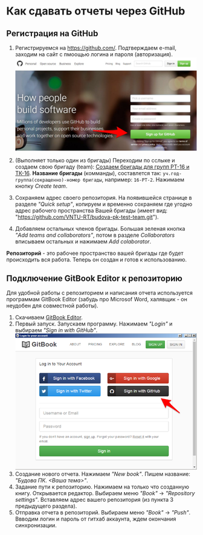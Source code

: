 # Как сдавать отчеты через GitHub

## Регистрация на GitHub

1. Регистрируемся на [https:\/\/github.com\/](https://github.com/). Подтверждаем e-mail, заходим на сайт с пмоощью логина и пароля \(авторизация\).
  ![](/assets/R1.jpg)
2. \(Выполняет только один из бригады\) Переходим по сслыке и создаем свою бригаду \(team\): [Создаем бригады для групп РТ-16 и ТК-16](https://classroom.github.com/group-assignment-invitations/10d072cb6fd1f4816f4eed8d12bc0f08). **Название бригады** \(комманды\), составлется так: `уч.год-группа(сокращенно)-номер бригады`, например: `16-РТ-2`. Нажимаем кнопку _Create team_.

3. Сохраняем адрес своего репозитория. На появившейся странице в разделе _"Quick setup"_, копируем и временно сохраняем где угодно адрес рабочего пространства Вашей бригады \(имеет вид: "[https:\/\/github.com\/VNTU-RT\/budova-pk-test-team.git](https://github.com/VNTU-RT/budova-pk-test-team.git)"\).

4. Добавляем остальных членов бригады. Большая зеленая кнопка _"Add teams and collaborators"_, потом в разделе _Collaborators_ вписываем остальных и нажимаем _Add colaborator_.


**Репозиторий** - это рабочее пространство вашей бригады где будет происходить вся работа. Теперь он создан и готов к использованию.

## Подключение GitBook Editor к репозиторию

Для удобной работы с репозиторием и написания отчета используется программам GitBook Editor \(забудь про Microsof Word, халявщик - он неудобен для совместной работы\).

1. Скачиваем [GitBook Editor](https://www.gitbook.com/editor).
2. Первый запуск. Запускаем программу. Нажимаем _"Login"_ и выбираем _"Sign in with GitHub"_.
  ![](/assets/GB2.png)
3. Создание нового отчета. Нажимаем _"New book"_. Пишем название: _"Будова ПК. &lt;Ваша тема&gt;"_.
4. Задание пути к репозиторию. Нажимаем на только что созданную книгу. Открывается редактор. Выбираем меню _"Book"_ -&gt; _"Repository settings"_. Вставляем адрес вашего репозитория \(из пункта 3 предыдущего раздела\).
5. Отправка отчета в репозиторий. Выбираем меню _"Book"_ -> _"Push"_. Ввводим логин и пароль от гитхаб аккаунта, ждем окончания синхронизации.


